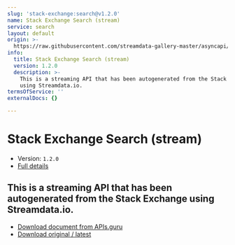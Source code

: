 ```yaml
---
slug: 'stack-exchange:search@v1.2.0'
name: Stack Exchange Search (stream)
service: search
layout: default
origin: >-
  https://raw.githubusercontent.com/streamdata-gallery-master/asyncapi/master/_listings/stack-exchange/stack-exchange-search-stream-async.md
info:
  title: Stack Exchange Search (stream)
  version: 1.2.0
  description: >-
    This is a streaming API that has been autogenerated from the Stack Exchange
    using Streamdata.io.
termsOfService: ''
externalDocs: {}

---
```

# Stack Exchange Search (stream)

* Version: `1.2.0`
* [Full details](../html/stack-exchange:search@v1.2.0.html)



## This is a streaming API that has been autogenerated from the Stack Exchange using Streamdata.io.



* [Download document from APIs.guru](https://raw.githubusercontent.com/APIs-guru/asyncapi-directory/master/docs/APIs/stack-exchange%3Asearch%40v1.2.0.yaml)
* [Download original / latest](https://raw.githubusercontent.com/streamdata-gallery-master/asyncapi/master/_listings/stack-exchange/stack-exchange-search-stream-async.md)

<script type="application/ld+json">
{
  "@context": "http://schema.org/",
  "@type": "WebAPI",
  "description": "This is a streaming API that has been autogenerated from the Stack Exchange using Streamdata.io.",
  "documentation": "",

  "name": "Stack Exchange Search (stream)"
}
</script>
